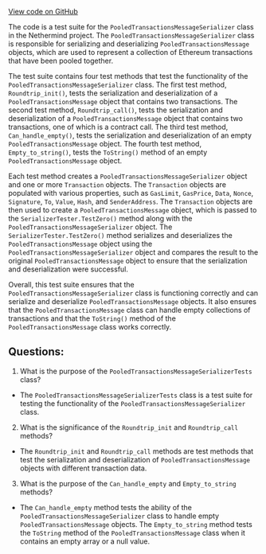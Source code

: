 [View code on GitHub](https://github.com/NethermindEth/nethermind/src/Nethermind/Nethermind.Network.Test/P2P/Subprotocols/Eth/V65/PooledTransactionsMessageSerializerTests.cs)

The code is a test suite for the `PooledTransactionsMessageSerializer` class in the Nethermind project. The `PooledTransactionsMessageSerializer` class is responsible for serializing and deserializing `PooledTransactionsMessage` objects, which are used to represent a collection of Ethereum transactions that have been pooled together. 

The test suite contains four test methods that test the functionality of the `PooledTransactionsMessageSerializer` class. The first test method, `Roundtrip_init()`, tests the serialization and deserialization of a `PooledTransactionsMessage` object that contains two transactions. The second test method, `Roundtrip_call()`, tests the serialization and deserialization of a `PooledTransactionsMessage` object that contains two transactions, one of which is a contract call. The third test method, `Can_handle_empty()`, tests the serialization and deserialization of an empty `PooledTransactionsMessage` object. The fourth test method, `Empty_to_string()`, tests the `ToString()` method of an empty `PooledTransactionsMessage` object.

Each test method creates a `PooledTransactionsMessageSerializer` object and one or more `Transaction` objects. The `Transaction` objects are populated with various properties, such as `GasLimit`, `GasPrice`, `Data`, `Nonce`, `Signature`, `To`, `Value`, `Hash`, and `SenderAddress`. The `Transaction` objects are then used to create a `PooledTransactionsMessage` object, which is passed to the `SerializerTester.TestZero()` method along with the `PooledTransactionsMessageSerializer` object. The `SerializerTester.TestZero()` method serializes and deserializes the `PooledTransactionsMessage` object using the `PooledTransactionsMessageSerializer` object and compares the result to the original `PooledTransactionsMessage` object to ensure that the serialization and deserialization were successful.

Overall, this test suite ensures that the `PooledTransactionsMessageSerializer` class is functioning correctly and can serialize and deserialize `PooledTransactionsMessage` objects. It also ensures that the `PooledTransactionsMessage` class can handle empty collections of transactions and that the `ToString()` method of the `PooledTransactionsMessage` class works correctly.
## Questions: 
 1. What is the purpose of the `PooledTransactionsMessageSerializerTests` class?
- The `PooledTransactionsMessageSerializerTests` class is a test suite for testing the functionality of the `PooledTransactionsMessageSerializer` class.

2. What is the significance of the `Roundtrip_init` and `Roundtrip_call` methods?
- The `Roundtrip_init` and `Roundtrip_call` methods are test methods that test the serialization and deserialization of `PooledTransactionsMessage` objects with different transaction data.

3. What is the purpose of the `Can_handle_empty` and `Empty_to_string` methods?
- The `Can_handle_empty` method tests the ability of the `PooledTransactionsMessageSerializer` class to handle empty `PooledTransactionsMessage` objects. The `Empty_to_string` method tests the `ToString` method of the `PooledTransactionsMessage` class when it contains an empty array or a null value.
